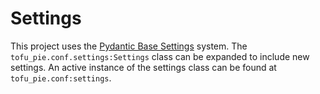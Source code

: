 # Settings

This project uses the [Pydantic Base Settings](https://docs.pydantic.dev/usage/settings/) system. The `tofu_pie.conf.settings:Settings` class can be expanded to include new settings. An active instance of the settings class can be found at `tofu_pie.conf:settings`.
